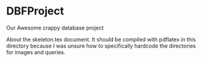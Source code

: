 DBFProject
==========

Our Awesome crappy database project

About the skeleton.tex document. It should be compiled with pdflatex in this directory because I was unsure how to specifically hardcode the directories for images and queries. 
